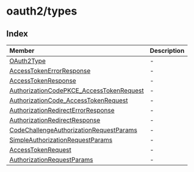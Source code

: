 # oauth2/types

## Index

| Member | Description |
| :------ | :------ |
| [OAuth2Type](enumerations/OAuth2Type.md) | - |
| [AccessTokenErrorResponse](interfaces/AccessTokenErrorResponse.md) | - |
| [AccessTokenResponse](interfaces/AccessTokenResponse.md) | - |
| [AuthorizationCodePKCE\_AccessTokenRequest](interfaces/AuthorizationCodePKCE_AccessTokenRequest.md) | - |
| [AuthorizationCode\_AccessTokenRequest](interfaces/AuthorizationCode_AccessTokenRequest.md) | - |
| [AuthorizationRedirectErrorResponse](interfaces/AuthorizationRedirectErrorResponse.md) | - |
| [AuthorizationRedirectResponse](interfaces/AuthorizationRedirectResponse.md) | - |
| [CodeChallengeAuthorizationRequestParams](interfaces/CodeChallengeAuthorizationRequestParams.md) | - |
| [SimpleAuthorizationRequestParams](interfaces/SimpleAuthorizationRequestParams.md) | - |
| [AccessTokenRequest](type-aliases/AccessTokenRequest.md) | - |
| [AuthorizationRequestParams](type-aliases/AuthorizationRequestParams.md) | - |

